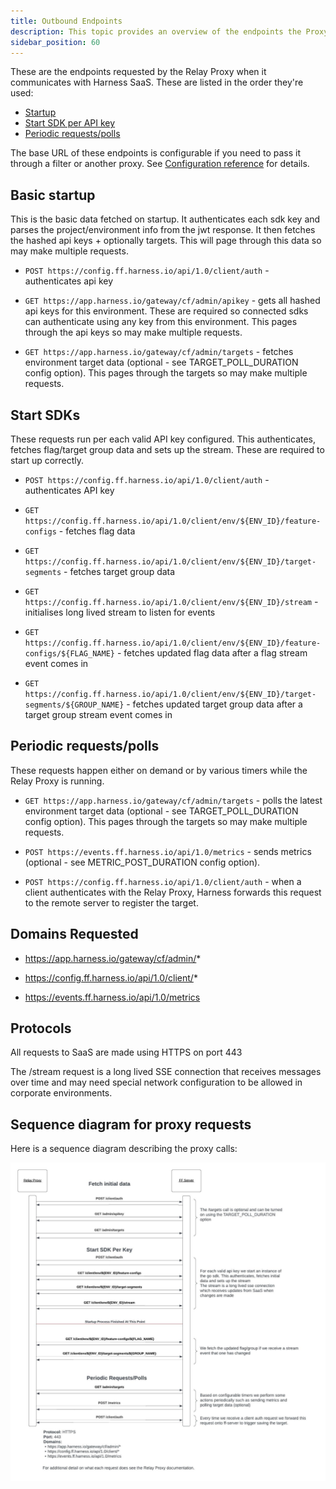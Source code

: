 ```yaml
---
title: Outbound Endpoints
description: This topic provides an overview of the endpoints the Proxy uses when it connects to SAAS Feature Flags
sidebar_position: 60
---
```


These are the endpoints requested by the Relay Proxy when it communicates with Harness SaaS. These are listed in the order they're used:
- [Startup](#basic-startup)
- [Start SDK per API key](#start-sdks)
- [Periodic requests/polls](#periodic-requestspolls)

The base URL  of these endpoints is configurable if you need to pass it through a filter or another proxy. See [Configuration reference](/docs/feature-flags/relay-proxy/configuration) for details.

## Basic startup

This is the basic data fetched on startup. It authenticates each sdk key and parses the project/environment info from the jwt response. It then fetches the hashed api keys + optionally targets. This will page through this data so may make multiple requests.

* `POST https://config.ff.harness.io/api/1.0/client/auth` - authenticates api key

* `GET https://app.harness.io/gateway/cf/admin/apikey` - gets all hashed api keys for this environment. These are required so connected sdks can authenticate using any key from this environment. This pages through the api keys so may make multiple requests.

* `GET https://app.harness.io/gateway/cf/admin/targets` - fetches environment target data (optional - see TARGET_POLL_DURATION config option). This pages through the targets so may make multiple requests.

## Start SDKs

These requests run per each valid API  key configured. This authenticates, fetches flag/target group data and sets up the stream. These are required to start up correctly.

* `POST https://config.ff.harness.io/api/1.0/client/auth` - authenticates API  key

* `GET https://config.ff.harness.io/api/1.0/client/env/${ENV_ID}/feature-configs` - fetches flag data

* `GET https://config.ff.harness.io/api/1.0/client/env/${ENV_ID}/target-segments` - fetches target group data

* `GET https://config.ff.harness.io/api/1.0/client/env/${ENV_ID}/stream` - initialises long lived stream to listen for events

* `GET https://config.ff.harness.io/api/1.0/client/env/${ENV_ID}/feature-configs/${FLAG_NAME}` - fetches updated flag data after a flag stream event comes in

* `GET https://config.ff.harness.io/api/1.0/client/env/${ENV_ID}/target-segments/${GROUP_NAME}` - fetches updated target group data after a target group stream event comes in


## Periodic requests/polls

These requests happen either on demand or by various timers while the Relay Proxy is running.

* `GET https://app.harness.io/gateway/cf/admin/targets` - polls the latest environment target data (optional - see TARGET_POLL_DURATION config option). This pages through the targets so may make multiple requests.

* `POST https://events.ff.harness.io/api/1.0/metrics` - sends metrics (optional - see METRIC_POST_DURATION config option).

* `POST https://config.ff.harness.io/api/1.0/client/auth` - when a client authenticates with the Relay Proxy, Harness forwards this request to the remote server to register the target.

## Domains Requested
* https://app.harness.io/gateway/cf/admin/*

* https://config.ff.harness.io/api/1.0/client/*

* https://events.ff.harness.io/api/1.0/metrics

## Protocols
All requests to SaaS are made using HTTPS on port 443

The /stream request is a long lived SSE connection that receives messages over time and may need special network configuration to be allowed in corporate environments.

## Sequence diagram for proxy requests

Here is a sequence diagram describing the proxy calls:

![Call Flow](./images/call_flow.png "Call Flow")
